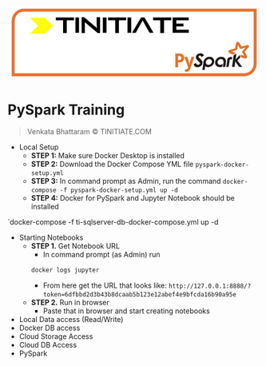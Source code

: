 ![Pyspark Tinitiate Image](tinitiate-pyspark.png)
# PySpark Training
> Venkata Bhattaram &copy; TINITIATE.COM

* Local Setup
  * **STEP 1:** Make sure Docker Desktop is installed
  * **STEP 2:** Download the Docker Compose YML file `pyspark-docker-setup.yml`
  * **STEP 3:** In command prompt as Admin, run the command `docker-compose -f pyspark-docker-setup.yml up -d`
  * **STEP 4:** Docker for PySpark and Jupyter Notebook should be installed

`docker-compose -f ti-sqlserver-db-docker-compose.yml up -d
* Starting Notebooks
  * **STEP 1.** Get Notebook URL
    * In command prompt (as Admin) run
    ```bash
    docker logs jupyter
    ```
    * From here get the URL that looks like:
    `http://127.0.0.1:8888/?token=6dfbbd2d3b43b8dcaab5b123e12abef4e9bfcda16b90a95e`    
  * **STEP 2.** Run in browser
    * Paste that in browser and start creating notebooks
* Local Data access (Read/Write)
* Docker DB access
* Cloud Storage Access
* Cloud DB Access
* PySpark

